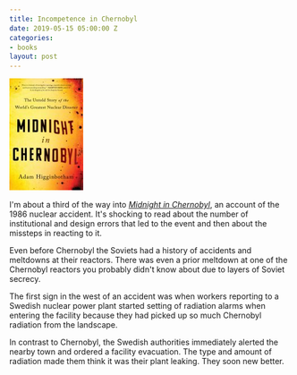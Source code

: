 ```yaml
---
title: Incompetence in Chernobyl
date: 2019-05-15 05:00:00 Z
categories:
- books
layout: post
---
```


![Midnight in Chernobyl book cover](/assets/images/midnight-in-chernobyl-132x200.jpg)

I'm about a third of the way into _[Midnight in Chernobyl](https://www.goodreads.com/book/show/40538681-midnight-in-chernobyl)_, an account of the 1986 nuclear accident. It's shocking to read about the number of institutional and design errors that led to the event and then about the missteps in reacting to it.

Even before Chernobyl the Soviets had a history of accidents and meltdowns at their reactors. There was even a prior meltdown at one of the Chernobyl reactors you probably didn't know about due to layers of Soviet secrecy.

The first sign in the west of an accident was when workers reporting to a Swedish nuclear power plant started setting of radiation alarms when entering the facility because they had picked up so much Chernobyl radiation from the landscape.

In contrast to Chernobyl, the Swedish authorities immediately alerted the nearby town and ordered a facility evacuation. The type and amount of radiation made them think it was their plant leaking. They soon new better.
